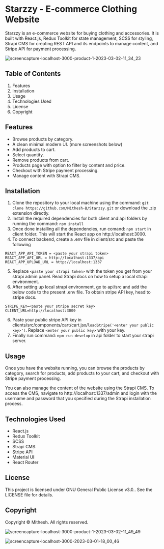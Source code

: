 # Starzzy - E-commerce Clothing Website
Starzzy is an e-commerce website for buying clothing and accessories. It is built with React.js, Redux Toolkit for state management, SCSS for styling, Strapi CMS for creating REST API and its endpoints to manage content, and Stripe API for payment processing.

![screencapture-localhost-3000-product-1-2023-03-02-11_34_23](https://user-images.githubusercontent.com/115478939/222347333-2933ce03-86bf-4240-bf3a-80951f87bd22.png)

## Table of Contents
1. Features
2. Installation
3. Usage
4. Technologies Used
5. License
6. Copyright

## Features
- Browse products by category.
- A clean minimal modern UI. (more screenshots below)
- Add products to cart.
- Select quantity.
- Remove products from cart.
- Products page with option to filter by content and price.
- Checkout with Stripe payment processing.
- Manage content with Strapi CMS.

## Installation
1. Clone the repository to your local machine using the command:
```git clone https://github.com/Mithesh-B/Starzzy.git```
or download the .zip extension directly.
2. Install the required dependencies for both client and api folders by running the command:
```npm install```
3. Once done installing all the dependencies, run comand: ```npm start``` in client folder. This will start the React app on http://localhost:3000.
4. To connect backend, create a .env file in client/src and paste the following 
```
REACT_APP_API_TOKEN = <paste your strapi token> 
REACT_APP_API_URL = http://localhost:1337/api 
REACT_APP_UPLOAD_URL = http://localhost:1337
```
5. Replace ```<paste your strapi token>``` with the token you get from your strapi admin panel. Read Strapi docs on how to setup a local strapi environment.
6. After setting up local strapi environment, go to api/src and add the below code to the present .env file. To obtain stripe API key, head to stripe docs.
```
STRIPE_KEY=<paste your stripe secret key>
CLIENT_URL=http://localhost:3000
``` 
6. Paste your public stripe API key in clients/src/components/cart/cart.jsx/```loadStripe('<enter your public key>')```. Replace ```<enter your public key>``` with your key.
7. Finally run command: ```npm run develop``` in api folder to start your strapi server. 

## Usage
Once you have the website running, you can browse the products by category, search for products, add products to your cart, and checkout with Stripe payment processing.

You can also manage the content of the website using the Strapi CMS. To access the CMS, navigate to http://localhost:1337/admin and login with the username and password that you specified during the Strapi installation process.

## Technologies Used
- React.js
- Redux Toolkit
- SCSS
- Strapi CMS
- Stripe API
- Material UI
- React Router

## License
This project is licensed under GNU General Public License v3.0.. See the LICENSE file for details.

## Copyright
Copyright © Mithesh. All rights reserved.

![screencapture-localhost-3000-product-1-2023-03-02-11_49_49](https://user-images.githubusercontent.com/115478939/222347310-64250887-71ef-4142-bc37-a8d825089f5e.png)

![screencapture-localhost-3000-2023-03-01-18_00_46](https://user-images.githubusercontent.com/115478939/222147010-6b56eda1-a394-4d3f-9fe6-96e8c88b48d1.png)



